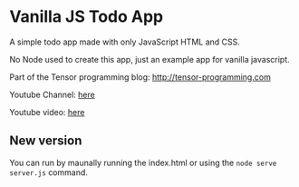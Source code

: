 # Vanilla JS Todo App

A simple todo app made with only JavaScript HTML and CSS. 

No Node used to create this app, just an example app for vanilla javascript. 

Part of the Tensor programming blog: http://tensor-programming.com

Youtube Channel: [here](https://www.youtube.com/channel/UCYqCZOwHbnPwyjawKfE21wg)

Youtube video: [here](https://www.youtube.com/watch?v=77bdtx2gxPk)

## New version

You can run by maunally running the index.html or using the `node serve server.js` command.
